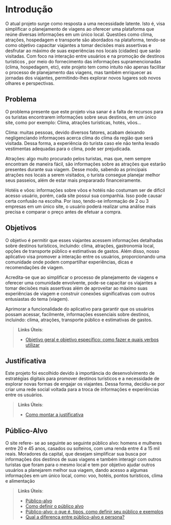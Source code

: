 # Introdução

O atual projeto surge como resposta a uma necessidade latente. Isto é, visa simplificar o planejamento de viagens ao oferecer uma plataforma que reúne diversas informações em um único local. Questões como clima, atrações, hospedagem e transporte são abordados na plataforma, tendo-se como objetivo capacitar viajantes a tomar decisões mais assertivas e desfrutar ao máximo de suas experiências nos locais (cidades) que sarão visitadas. Com foco na interação entre usuários e na promoção de destinos turísticos , por meio do fornecimento das informações supramencionadas (clima, hospedagem, etc), este projeto tem como intuito não apenas facilitar o processo de planejamento das viagens, mas também enriquecer as jornadas dos viajantes, permitindo-lhes explorar novos lugares sob novos olhares e perspectivas.

## Problema
O problema presente que este projeto visa sanar é a falta de recursos para os turistas encontrarem informações sobre seus destinos, em um único site, como por exemplo: Clima, atrações turísticas, hotés, vôos…

Clima: muitas pessoas, devido diversos fatores, acabam deixando negligenciando informaçoes acerca clima do clima da região que será visitada. Dessa forma, a experiência do turista caso ele não tenha levado vestimentas adequadas para o clima, pode ser prejudicada.

Atrações: algo muito procurado pelos turistas, mas que, nem sempre encontram de maneira fácil, são informações sobre as atrações que estarão presentes durante sua viagem. Desse modo, sabendo as principais atrações nos locais a serem visitados, o turista consegue planejar melhor seus passeios, além de estar mais prepararado financeiramente.

Hotéis e vôos: informações sobre vôos e hotéis não costumam ser de difícil acesso usuário, porém, cada site possui sua companhia. Isso pode causar certa confusão na escolha. Por isso, tendo-se informação de 2 ou 3 empresas em um único site, o usuário poderá realizar uma análise mais precisa e comparar o preço antes de efetuar a compra.

## Objetivos

O objetivo é permitir que esses viajantes acessem informações detalhadas sobre destinos turísticos, incluindo: clima, atrações, gastronomia local, opções de transporte público e estimativas de gastos. Além disso, nosso aplicativo visa promover a interação entre os usuários, proporcionando uma comunidade onde podem compartilhar experiências, dicas e recomendações de viagem.

Acredita-se que ao simplificar o processo de planejamento de viagens e oferecer uma comunidade envolvente, pode-se capacitar os viajantes a tomar decisões mais assertivas além de aproveitar ao máximo suas experiências de viagem e construir conexões significativas com outros entusiastas do tema (viagem).

Aprimorar a funcionalidade do aplicativo para garantir que os usuários possam acessar, facilmente, informações essenciais sobre destinos, incluindo: clima, atrações, transporte público e estimativas de gastos.
 
> **Links Úteis**:
> - [Objetivo geral e objetivo específico: como fazer e quais verbos utilizar](https://blog.mettzer.com/diferenca-entre-objetivo-geral-e-objetivo-especifico/)

## Justificativa

Este projeto foi escolhido devido à importância do desenvolvimento de estratégias digitais para promover destinos turísticos e a necessidade de explorar novas formas de engajar os viajantes. Dessa forma, decidiu-se por criar uma rede social voltada para a troca de informações e experiências entre os usuários.

> **Links Úteis**:
> - [Como montar a justificativa](https://guiadamonografia.com.br/como-montar-justificativa-do-tcc/)

## Público-Alvo
O site refere- se ao seguinte ao seguinte público alvo: homens e mulheres entre 20 e 45 anos, casados ou solteiros, com uma renda entre 4 a 15 mil reais. Moradores da capital, que desejam simplificar sua busca por informações dos destinos de suas viagens e também interagir com outros turistas que foram para o mesmo local e tem por objetivo ajudar outros usuários a planejarem melhor sua viagem, dando acesso a algumas informações em um único local, como: voo, hotéis, pontos turísticos, clima e alimentação


> **Links Úteis**:
> - [Público-alvo](https://blog.hotmart.com/pt-br/publico-alvo/)
> - [Como definir o público alvo](https://exame.com/pme/5-dicas-essenciais-para-definir-o-publico-alvo-do-seu-negocio/)
> - [Público-alvo: o que é, tipos, como definir seu público e exemplos](https://klickpages.com.br/blog/publico-alvo-o-que-e/)
> - [Qual a diferença entre público-alvo e persona?](https://rockcontent.com/blog/diferenca-publico-alvo-e-persona/)
